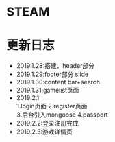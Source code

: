 
# STEAM
#  更新日志

- 2019.1.28:搭建，header部分  
- 2019.1.29:footer部分  slide
- 2019.1.30:content bar+search
- 2019.1.31:gamelist页面
- 2019.2.1:   
1.login页面  2.register页面  
3.后台引入mongoose  4.passport
- 2019.2.2:登录注册完成  
- 2019.2.3:游戏详情页  
